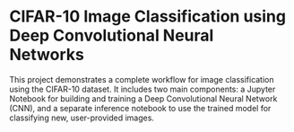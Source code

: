 # CIFAR-10 Image Classification using Deep Convolutional Neural Networks
This project demonstrates a complete workflow for image classification using the CIFAR-10 dataset. It includes two main components: a Jupyter Notebook for building and training a Deep Convolutional Neural Network (CNN), and a separate inference notebook to use the trained model for classifying new, user-provided images.
